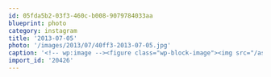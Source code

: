 ```yaml
---
id: 05fda5b2-03f3-460c-b008-9079784033aa
blueprint: photo
category: instagram
title: '2013-07-05'
photo: '/images/2013/07/40ff3-2013-07-05.jpg'
caption: '<!-- wp:image --><figure class="wp-block-image"><img src="/assets/images/2013/07/40ff3-2013-07-05.jpg" /></figure><!-- /wp:image --><!-- wp:paragraph --><p>Portland bound. But first: a brief visit with some Omak,WA locals</p><!-- /wp:paragraph -->'
import_id: '20426'
---
```

